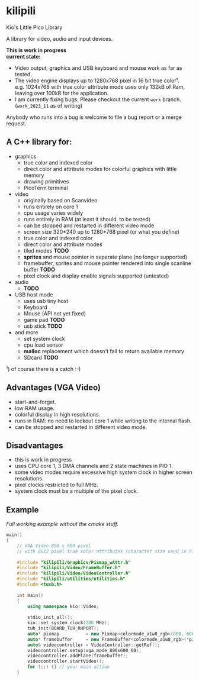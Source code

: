 # kilipili
Kio's Little Pico Library

A library for video, audio and input devices.

**This is work in progress**  
**current state:**  
- Video output, graphics and USB keyboard and mouse work as far as tested.
- The video engine displays up to 1280x768 pixel in 16 bit true color¹.  
  e.g. 1024x768 with true color attribute mode uses only 132kB of Ram, leaving over 100kB for the application.
- I am currently fixing bugs. Please checkout the current `work` branch. (`work_2023_11` as of writing)  

Anybody who runs into a bug is welcome to file a bug report or a merge request.

## A C++ library for:
- graphics
	- true color and indexed color
	- direct color and attribute modes for colorful graphics with little memory
	- drawing primitives
	- PicoTerm terminal	
- video
	- originally based on Scanvideo
	- runs entirely on core 1
	- cpu usage varies widely
	- runs entirely in RAM (at least it should. to be tested)
	- can be stopped and restarted in different video mode
	- screen size 320\*240 up to 1280\*768 pixel (or what you define)
	- true color and indexed color 
	- direct color and attribute modes 
	- tiled modes **TODO**
	- **sprites** and mouse pointer in separate plane (no longer supported)
	- framebuffer, sprites and mouse pointer rendered into single scanline buffer **TODO**
	- pixel clock and display enable signals supported (untested)
- audio
	- **TODO**
- USB host mode
	- uses usb tiny host 
	- Keyboard
	- Mouse (API not yet fixed)
	- game pad **TODO**
	- usb stick **TODO**
- and more
	- set system clock
	- cpu load sensor
	- **malloc** replacement which doesn't fail to return available memory
	- SDcard **TODO**

¹) of course there is a catch :-)

## Advantages (VGA Video)

- start-and-forget.
- low RAM usage.
- colorful display in high resolutions.
- runs in RAM: no need to lockout core 1 while writing to the internal flash.
- can be stopped and restarted in different video mode.

## Disadvantages

- this is work in progress
- uses CPU core 1, 3 DMA channels and 2 state machines in PIO 1.
- some video modes require excessive high system clock in higher screen resolutions.
- pixel clocks restricted to full MHz.
- system clock must be a multiple of the pixel clock.

## Example

*Full working example without the cmake stuff.*

```cpp
main()
{
	// VGA Video 800 x 600 pixel 
	// with 8x12 pixel true color attributes (character size used in PicoTerm)
	
	#include "kilipili/Graphics/Pixmap_wAttr.h"
	#include "kilipili/Video/FrameBuffer.h"
	#include "kilipili/Video/VideoController.h"
	#include "kilipili/utilities/utilities.h"
	#include <tusb.h>
	
	int main()
	{
		using namespace kio::Video;
	
		stdio_init_all();
		kio::set_system_clock(200 MHz);
		tuh_init(BOARD_TUH_RHPORT);
		auto* pixmap          = new Pixmap<colormode_a1w8_rgb>(800, 600, attrheight_12px);
		auto* framebuffer     = new FrameBuffer<colormode_a1w8_rgb>(*pixmap, nullptr);
		auto& videocontroller = VideoController::getRef();
		videocontroller.setup(vga_mode_800x600_60);
		videocontroller.addPlane(framebuffer);
		videocontroller.startVideo();
		for (;;) {} // your main action
	}
```


